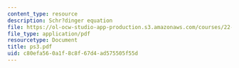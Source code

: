```yaml
---
content_type: resource
description: Schr?dinger equation
file: https://ol-ocw-studio-app-production.s3.amazonaws.com/courses/22-101-applied-nuclear-physics-fall-2003/c80efa560a1f8c8f67d4ad575505f55d_ps3.pdf
file_type: application/pdf
resourcetype: Document
title: ps3.pdf
uid: c80efa56-0a1f-8c8f-67d4-ad575505f55d
---
```

